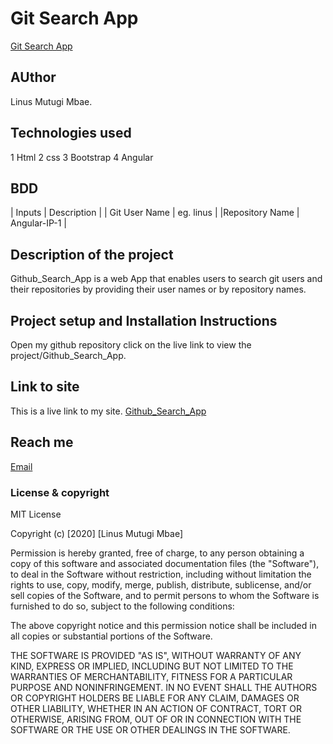# Git Search App
[Git Search App](https://github.com/linusmbae/Github_Search_App)

## AUthor
Linus Mutugi Mbae.

## Technologies used
1 Html
2 css
3 Bootstrap
4 Angular

## BDD
| Inputs | Description    |
| Git User Name       | eg. linus        |
|Repository Name       | Angular-IP-1       |

## Description of the project
Github_Search_App is a web App that enables users to search git users and their repositories by providing their user names or by repository names.

## Project setup and Installation Instructions
Open my github repository
click on the live link to view the project/Github_Search_App.

## Link to site
This is a live link to my site. [Github_Search_App](https://linusmbae.github.io/Github_Search_App/)

## Reach me
[Email](linusmutugi5178@gmail.com)

### License & copyright
MIT License

Copyright (c) [2020] [Linus Mutugi Mbae]

Permission is hereby granted, free of charge, to any person obtaining a copy
of this software and associated documentation files (the "Software"), to deal
in the Software without restriction, including without limitation the rights
to use, copy, modify, merge, publish, distribute, sublicense, and/or sell
copies of the Software, and to permit persons to whom the Software is
furnished to do so, subject to the following conditions:

The above copyright notice and this permission notice shall be included in all
copies or substantial portions of the Software.

THE SOFTWARE IS PROVIDED "AS IS", WITHOUT WARRANTY OF ANY KIND, EXPRESS OR
IMPLIED, INCLUDING BUT NOT LIMITED TO THE WARRANTIES OF MERCHANTABILITY,
FITNESS FOR A PARTICULAR PURPOSE AND NONINFRINGEMENT. IN NO EVENT SHALL THE
AUTHORS OR COPYRIGHT HOLDERS BE LIABLE FOR ANY CLAIM, DAMAGES OR OTHER
LIABILITY, WHETHER IN AN ACTION OF CONTRACT, TORT OR OTHERWISE, ARISING FROM,
OUT OF OR IN CONNECTION WITH THE SOFTWARE OR THE USE OR OTHER DEALINGS IN THE
SOFTWARE.

